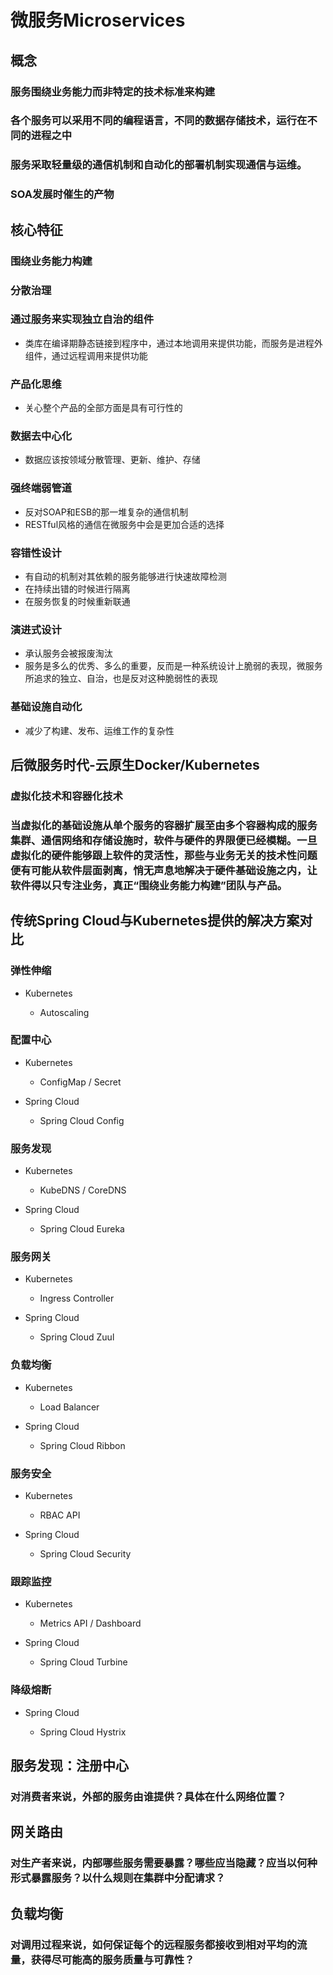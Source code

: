 # 微服务Microservices

## 概念

### 服务围绕业务能力而非特定的技术标准来构建

### 各个服务可以采用不同的编程语言，不同的数据存储技术，运行在不同的进程之中

### 服务采取轻量级的通信机制和自动化的部署机制实现通信与运维。

### SOA发展时催生的产物

## 核心特征

### 围绕业务能力构建

### 分散治理

### 通过服务来实现独立自治的组件

- 类库在编译期静态链接到程序中，通过本地调用来提供功能，而服务是进程外组件，通过远程调用来提供功能

### 产品化思维

- 关心整个产品的全部方面是具有可行性的

### 数据去中心化

- 数据应该按领域分散管理、更新、维护、存储

### 强终端弱管道

- 反对SOAP和ESB的那一堆复杂的通信机制
- RESTful风格的通信在微服务中会是更加合适的选择

### 容错性设计

- 有自动的机制对其依赖的服务能够进行快速故障检测
- 在持续出错的时候进行隔离
- 在服务恢复的时候重新联通

### 演进式设计

- 承认服务会被报废淘汰
- 服务是多么的优秀、多么的重要，反而是一种系统设计上脆弱的表现，微服务所追求的独立、自治，也是反对这种脆弱性的表现

### 基础设施自动化

- 减少了构建、发布、运维工作的复杂性

## 后微服务时代-云原生Docker/Kubernetes

### 虚拟化技术和容器化技术

### 当虚拟化的基础设施从单个服务的容器扩展至由多个容器构成的服务集群、通信网络和存储设施时，软件与硬件的界限便已经模糊。一旦虚拟化的硬件能够跟上软件的灵活性，那些与业务无关的技术性问题便有可能从软件层面剥离，悄无声息地解决于硬件基础设施之内，让软件得以只专注业务，真正“围绕业务能力构建”团队与产品。

## 传统Spring Cloud与Kubernetes提供的解决方案对比

### 弹性伸缩

- Kubernetes

	- Autoscaling

### 配置中心

- Kubernetes

	- ConfigMap / Secret		

- Spring Cloud

	- Spring Cloud Config

### 服务发现

- Kubernetes

	- KubeDNS / CoreDNS		

- Spring Cloud

	- Spring Cloud Eureka

### 服务网关

- Kubernetes

	- Ingress Controller		

- Spring Cloud

	- Spring Cloud Zuul

### 负载均衡

- Kubernetes

	- Load Balancer			

- Spring Cloud

	- Spring Cloud Ribbon

### 服务安全

- Kubernetes

	- RBAC API				

- Spring Cloud

	- Spring Cloud Security

### 跟踪监控

- Kubernetes

	- Metrics API / Dashboard

- Spring Cloud

	- Spring Cloud Turbine

### 降级熔断

- Spring Cloud

	- Spring Cloud Hystrix

## 服务发现：注册中心

### 对消费者来说，外部的服务由谁提供？具体在什么网络位置？

## 网关路由

### 对生产者来说，内部哪些服务需要暴露？哪些应当隐藏？应当以何种形式暴露服务？以什么规则在集群中分配请求？

## 负载均衡

### 对调用过程来说，如何保证每个的远程服务都接收到相对平均的流量，获得尽可能高的服务质量与可靠性？

